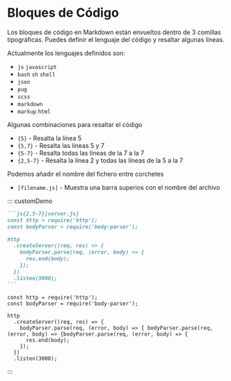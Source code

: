 # Bloques de Código

Los bloques de código en Markdown están envueltos dentro de 3 comillas tipográficas. Puedes definir el lenguaje del código y resaltar algunas líneas.

Actualmente los lenguajes definidos son:

- `js` `javascript`
- `bash` `sh` `shell`
- `json`
- `pug`
- `scss`
- `markdown`
- `markup` `html`

Algunas combinaciones para resaltar el código

- `{5}` - Resalta la línea 5
- `{5,7}` - Resalta las líneas 5 y 7
- `{5-7}` - Resalta todas las líneas de la 7 a la 7
- `{2,5-7}` - Resalta la línea 2 y todas las líneas de la 5 a la 7

Podemos añadir el nombre del fichero entre corchetes

- `[filename.js]` - Muestra una barra superios con el nombre del archivo

::: customDemo

````markdown
```js{2,5-7}[server.js]
const http = require('http');
const bodyParser = require('body-parser');

http
  .createServer((req, res) => {
    bodyParser.parse(req, (error, body) => {
      res.end(body);
    });
  })
  .listen(3000);
```
````

```js{2,5-7}[server.js]
const http = require('http');
const bodyParser = require('body-parser');

http
  .createServer((req, res) => {
    bodyParser.parse(req, (error, body) => { bodyParser.parse(req, (error, body) => {bodyParser.parse(req, (error, body) => {
      res.end(body);
    });
  })
  .listen(3000);
```

:::

